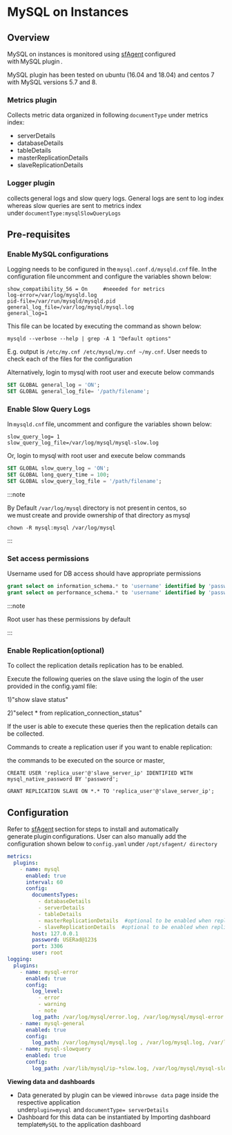 # MySQL on Instances

## Overview

MySQL on instances is monitored using [sfAgent](/docs/Quick_Start/getting_started#sfagent) configured with MySQL plugin .

MySQL plugin has been tested on ubuntu (16.04 and 18.04) and centos 7 with MySQL versions 5.7 and 8.

### Metrics plugin

Collects metric data organized in following `documentType` under metrics index: 

- serverDetails
- databaseDetails
- tableDetails
- masterReplicationDetails
- slaveReplicationDetails

### Logger plugin

collects general logs and slow query logs. General logs are sent to log index whereas slow queries are sent to metrics index under `documentType:mysqlSlowQueryLogs` 

## Pre-requisites 

### Enable MySQL configurations

Logging needs to be configured in the `mysql.conf.d/mysqld.cnf` file. In the configuration file uncomment and configure the variables shown below: 

```
show_compatibility_56 = On     #neeeded for metrics 
log-error=/var/log/mysqld.log  
pid-file=/var/run/mysqld/mysqld.pid  
general_log_file=/var/log/mysql/mysql.log  
general_log=1  
```

This file can be located by executing the command as shown below: 

```shell
mysqld --verbose --help | grep -A 1 "Default options"  
```

E.g. output is `/etc/my.cnf /etc/mysql/my.cnf ~/my.cnf`. User needs to check each of the files for the configuration

Alternatively, login to mysql with root user and execute below commands 

```sql
SET GLOBAL general_log = 'ON';  
SET GLOBAL general_log_file= '/path/filename';  
```

### Enable Slow Query Logs  

In `mysqld.cnf` file, uncomment and configure the variables shown below: 

```shell
slow_query_log= 1  
slow_query_log_file=/var/log/mysql/mysql-slow.log  
```

Or, login to mysql with root user and execute below commands 

```sql
SET GLOBAL slow_query_log = 'ON';  
SET GLOBAL long_query_time = 100;  
SET GLOBAL slow_query_log_file = '/path/filename';  
```

:::note

By Default `/var/log/mysql` directory is not present in centos, so we must create and provide ownership of that directory as mysql 

```shell
chown -R mysql:mysql /var/log/mysql 
```

:::

### Set access permissions

Username used for DB access should have appropriate permissions 

```sql
grant select on information_schema.* to 'username' identified by 'password';  
grant select on performance_schema.* to 'username' identified by 'password';  
```

:::note

Root user has these permissions by default 

:::

### Enable Replication(optional)

To collect the replication details replication has to be enabled.

Execute the following queries on the slave using the login of the user provided in the config.yaml file:

1)"show slave status"

2)"select * from replication_connection_status"

If the user is able to execute these queries then the replication details can be collected.

Commands to create a replication user if you want to enable replication:

the commands to be executed on the source or master,
```shell
CREATE USER 'replica_user'@'slave_server_ip' IDENTIFIED WITH mysql_native_password BY 'password';
```
```shell
GRANT REPLICATION SLAVE ON *.* TO 'replica_user'@'slave_server_ip';
```


## Configuration 

Refer to [sfAgent](/docs/Quick_Start/getting_started#sfagent) section for steps to install and automatically generate plugin configurations. User can also manually add the configuration shown below to `config.yaml` under `/opt/sfagent/ directory` 

```yaml
metrics:  
  plugins:  
    - name: mysql  
      enabled: true  
      interval: 60  
      config:  
        documentsTypes:  
          - databaseDetails  
          - serverDetails  
          - tableDetails 
          - masterReplicationDetails  #optional to be enabled when replication is setup
          - slaveReplicationDetails  #optional to be enabled when replication is setup
        host: 127.0.0.1  
        password: USERad@123$  
        port: 3306  
        user: root  
logging:  
  plugins:  
    - name: mysql-error  
      enabled: true  
      config:  
        log_level:  
          - error  
          - warning  
          - note  
        log_path: /var/log/mysql/error.log, /var/log/mysql/mysql-error.log, /var/log/mysqld.err, /var/log/mysqld.log  
    - name: mysql-general  
      enabled: true  
      config:  
        log_path: /var/log/mysql/mysql.log , /var/log/mysql.log, /var/log/mysqld.log, /var/lib/mysql/ip-*.log  
    - name: mysql-slowquery  
      enabled: true  
      config:  
        log_path: /var/lib/mysql/ip-*slow.log, /var/log/mysql/mysql-slow.log  
```

**Viewing data and dashboards**   

- Data generated by plugin can be viewed in`browse data` page inside the respective application under`plugin=mysql`  and `documentType= serverDetails`
- Dashboard for this data can be instantiated by Importing dashboard template`MySQL` to the application dashboard